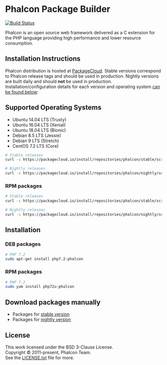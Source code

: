 # Phalcon Package Builder

[![Build Status](https://travis-ci.org/phalcongelist/packagecloud.svg?branch=master)][:build-st:]

Phalcon is an open source web framework delivered as a C extension for the PHP language
providing high performance and lower resource consumption.

## Installation Instructions

Phalcon distribution is hosted at [PackageCloud][:cloud:].
Stable versions correspond to Phalcon release tags and should be used in production.
Nightly versions are built daily and should **not** be used in production.
Installation/configuration details for each version and operating system [can be found below](#add-new-package-repository):

## Supported Operating Systems

- Ubuntu 14.04 LTS (Trusty)
- Ubuntu 16.04 LTS (Xenial)
- Ubuntu 18.04 LTS (Bionic)
- Debian 8.5 LTS (Jessie)
- Debian 9 LTS (Stretch)
- CentOS 7.2 LTS (Core)

```sh
# Stable releases
curl -s https://packagecloud.io/install/repositories/phalcon/stable/script.deb.sh | sudo bash

# Nightly releases
curl -s https://packagecloud.io/install/repositories/phalcon/nightly/script.deb.sh | sudo bash
```

### RPM packages

```sh
# Stable releases
curl -s https://packagecloud.io/install/repositories/phalcon/stable/script.rpm.sh | sudo bash

# Nightly releases
curl -s https://packagecloud.io/install/repositories/phalcon/nightly/script.rpm.sh | sudo bash
```

## Installation

### DEB packages

```sh
# PHP 7.2
sudo apt-get install php7.2-phalcon
```

### RPM packages

```sh
# PHP 7.2
sudo yum install php72u-phalcon
```

## Download packages manually

* Packages for [stable version][:stable:]
* Packages for [nightly version][:nightly:]

## License

This work licensed under the BSD 3-Clause License.<br>
Copyright © 2011-present, Phalcon Team.<br>
See the [LICENSE.txt](https://github.com/phalcongelist/packagecloud/blob/master/LICENSE.txt) file for more.

[:build-st:]: https://travis-ci.org/phalcongelist/packagecloud
[:cloud:]: https://packagecloud.io/phalcon
[:stable:]: https://packagecloud.io/phalcon/stable
[:nightly:]: https://packagecloud.io/phalcon/nightly
[:ius:]: https://github.com/iuscommunity-pkg
